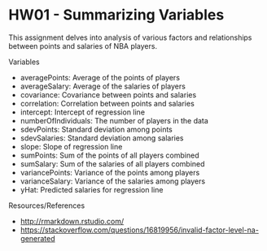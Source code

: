 # HW01 - Summarizing Variables

This assignment delves into analysis of various factors and relationships between points and salaries of NBA players.

Variables

- averagePoints: Average of the points of players
- averageSalary: Average of the salaries of players
- covariance: Covariance between points and salaries
- correlation: Correlation between points and salaries
- intercept: Intercept of regression line
- numberOfIndividuals: The number of players in the data
- sdevPoints: Standard deviation among points
- sdevSalaries: Standard deviation among salaries
- slope: Slope of regression line
- sumPoints: Sum of the points of all players combined
- sumSalary: Sum of the salaries of all players combined
- variancePoints: Variance of the points among players
- varianceSalary: Variance of the salaries among players
- yHat: Predicted salaries for regression line


Resources/References

- http://rmarkdown.rstudio.com/
- https://stackoverflow.com/questions/16819956/invalid-factor-level-na-generated
